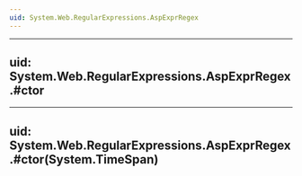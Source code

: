 ```yaml
---
uid: System.Web.RegularExpressions.AspExprRegex
---
```


---
uid: System.Web.RegularExpressions.AspExprRegex.#ctor
---

---
uid: System.Web.RegularExpressions.AspExprRegex.#ctor(System.TimeSpan)
---
